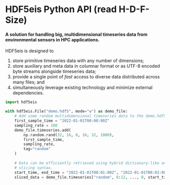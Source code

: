 # HDF5eis Python API (read H-D-F-Size)
#### A solution for handling big, multidimensional timeseries data from environmental sensors in HPC applications.

HDF5eis is designed to
1. store primitive timeseries data with any number of dimensions;
2. store auxiliary and meta data in columnar format or as UTF-8 encoded byte streams alongside timeseries data;
3. provide a single point of *fast* access to diverse data distributed across many files; and
4. simultaneously leverage existing technology and minimize external dependencies.

```python
import hdf5eis

with hdf5eis.File("demo.hdf5", mode="w") as demo_file:
    # Add some random multidimensional timeseries data to the demo.hdf5 file.
    first_sample_time = "2022-01-01T00:00:00Z"
    sampling_rate = 100
    demo_file.timeseries.add(
        np.random.rand(32, 16, 8, 16, 32, 1000),
        first_sample_time, 
        sampling_rate,
        tag="random"
    )
    
    # Data can be efficiently retrieved using hybrid dictionary-like and array
    # slicing syntax.
    start_time, end_time = "2022-01-01T00:01:00Z", "2022-01-01T00:02:00Z"
    sliced_data = demo_file.timeseries["random", 8:12, ..., 0, start_time: end_time]
```
